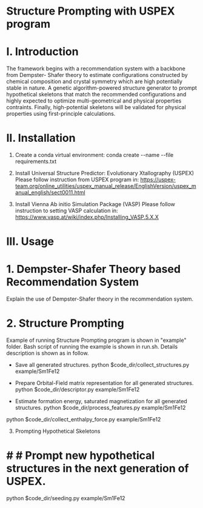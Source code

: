 # Structure Prompting with USPEX program


# I. Introduction
The framework begins with a recommendation system with a backbone from Dempster- Shafer theory to estimate configurations constructed by chemical composition and crystal symmetry which are high potentially stable in nature. A genetic algorithm-powered structure generator to prompt hypothetical skeletons that match the recommended configurations and highly expected to optimize multi-geometrical and physical properties contraints. Finally, high-potential skeletons will be validated for physical properties using first-principle calculations.



# II. Installation
1. Create a conda virtual environment:
conda create --name <env> --file requirements.txt


2. Install Universal Structure Predictor: Evolutionary Xtallography (USPEX)
Please follow instruction from USPEX program in:
https://uspex-team.org/online_utilities/uspex_manual_release/EnglishVersion/uspex_manual_english/sect0011.html


3. Install Vienna Ab initio Simulation Package (VASP)
Please follow instruction to setting VASP calculation in:
https://www.vasp.at/wiki/index.php/Installing_VASP.5.X.X


# III. Usage
# 1. Dempster-Shafer Theory based Recommendation System  
Explain the use of Dempster-Shafer theory in the recommendation system.



# 2. Structure Prompting 
Example of running Structure Prompting program is shown in "example" folder.
Bash script of running the example is shown in run.sh. Details description is shown as in follow.

- Save all generated structures.
python $code_dir/collect_structures.py example/Sm1Fe12

- Prepare Orbital-Field matrix representation for all generated structures.
python $code_dir/descriptor.py example/Sm1Fe12

- Estimate formation energy, saturated magnetization for all generated structures.
python $code_dir/process_features.py example/Sm1Fe12

python $code_dir/collect_enthalpy_force.py example/Sm1Fe12


3. Prompting Hypothetical Skeletons 
# # # Prompt new hypothetical structures in the next generation of USPEX.
python $code_dir/seeding.py example/Sm1Fe12


